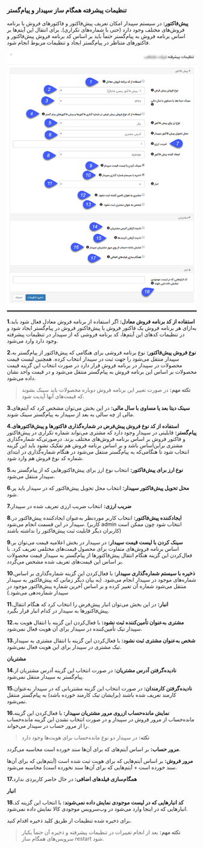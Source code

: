 ### تنظیمات پیشرفته همگام ساز سپیدار و پیام‌گستر

**پیش‌فاکتور:**  در سیستم سپیدار امکان تعریف پیش‌فاکتور و فاکتورهای فروش با برنامه فروش‌های مختلف وجود دارد (حتی با شماره‌های تکراری). برای انتقال این آیتم‌ها بر اساس برنامه فروش به پیام‌گستر حتماً باید بر اساس کد برنامه فروش پیش‌فاکتور و فاکتورهای متناظر در پیام‌گستر ایجاد و تنظیمات مربوط انجام شود.

![](hamgaamsazSepidar.png)

**1.استفاده از کد برنامه فروش معادل:** اگر استفاده از برنامه فروش معادل فعال شود باید به‌ازای هر برنامه فروش یک فاکتور فروش یا پیش‌فاکتور فروش در پیام‌گستر ایجاد شود و در تنظیمات کدهای این آیتم‌ها، کد برنامه فروشی که از سپیدار در تنظیمات پیشرفته وجود دارد وارد می‌شود.

**2.نوع فروش پیش‌فاکتور:** نوع برنامه فروشی برای هنگامی که پیش‌فاکتور از پیام‌گستر به سپیدار منتقل می‌شود را جهت ثبت در سپیدار انتخاب کرده. همچنین لیست قیمت محصولات در سپیدار در برنامه فروش قرار دارد در صورت انتخاب این گزینه قیمت محصولات بر اساس این برنامه فروش به پیام‌گستر منتقل می‌شود و در قیمت واحد نشان داده می‌شود.

>**نکته مهم:** در صورت تغییر این برنامه فروش دوباره محصولات باید سینک بشوند که قیمت‌های آنها آپدیت شود.

**3.سینک دیتا بعد یا مساوی با سال مالی:** در این بخش می‌توان مشخص کرد که آیتم‌های مالی از چه سالی به بعد از سپیدار به پیام‌گستر سینک شوند.

**4.استفاده از کد نوع فروش پیش‌فرض در شماره‌گذاری فاکتورها و پیش‌فاکتورهای پیام‌گستر:** قابلیتی در سپیدار وجود دارد که مشتری می‌تواند شماره تکراری در پیش‌فاکتور و فاکتور فروش بر اساس برنامه فروش‌های مختلف بزند. درصورتی‌که شماره‌گذاری مشتری براین‌اساس باشد و بر اساس برنامه فروش هم تفکیک نشود باید این گزینه انتخاب شود تا هنگامی‌که به پیام‌گستر منتقل می‌شود در هنگام شماره‌گذاری در ابتدای شماره کد نوع فروش هم وارد شود.

**5.نوع ارز برای پیش‌فاکتور:** انتخاب نوع ارز برای پیش‌فاکتورهایی که از پیام‌گستر به سپیدار منتقل می‌شود.

**6.محل تحویل پیش‌فاکتور سپیدار:** انتخاب محل تحویل پیش‌فاکتور که در سپیدار باید پر شود.

**7.ضریب ارزی:** انتخاب ضریب ارزی تعریف شده در سپیدار 

**8.ایجادکننده پیش‌فاکتور:** انتخاب کاربر موردنظر به‌عنوان ایجادکننده پیش‌فاکتور در سپیدار در این قسمت انجام می‌شود. (کاربر  admin  انتخاب شود چون ممکن است کاربران دیگر قابلیت ثبت پیش‌فاکتور را نداشته باشند) 

**9.سینک کردن با لیست قیمت سپیدار:** در سپیدار در بخش اعلامیه قیمت می‌توان بر اساس برنامه فروش‌های متفاوت برای محصول قیمت‌های مختلفی تعریف کرد. با فعال‌کردن این گزینه هنگام انتقال پیش‌فاکتورها از پیام‌گستر به سپیدار قیمت محصولات بر اساس این قیمت‌های تعریف شده مشخص می‌گردد.

**10.ذخیره با سیستم شماره‌گذاری سپیدار:** با فعال‌کردن این گزینه شماره‌گذاری بر اساس شماره‌های موجود در سپیدار انجام می‌شود. (به بیان دیگر زمانی که پیش‌فاکتور به سپیدار منتقل می‌شود شماره آن تغییر کرده و بر اساس آخرین شماره پیش‌فاکتور موجود در سپیدار شماره‌دهی می‌شود.) 

**11.انبار:** در این بخش می‌توان انبار پیش‌فرض را انتخاب کرد که هنگام انتقال پیش‌فاکتورها به سپیدار در کدام انبار قرار بگیرد.

**12.مشتری به‌عنوان تأمین‌کننده ثبت نشود:** با فعال‌کردن این گزینه با انتقال هویت به سپیدار تیک تأمین‌کننده در سپیدار برای آن هویت فعال نمی‌شود. 

**13.شخص به‌عنوان مشتری ثبت نشود:** با فعال‌کردن این گزینه با انتقال مشتری به سپیدار تیک مشتری در سپیدار برای این هویت فعال نمی‌شود.

**مشتریان**

**14.نادیده‌گرفتن آدرس مشتریان:** در صورت انتخاب این گزینه آدرس مشتریان از پیام‌گستر به سپیدار منتقل نمی‌شود.

**15.نادیده‌گرفتن کارمندان:** در صورت انتخاب این گزینه مشتریانی که در سپیدار به‌عنوان کارمند تعریف شده باشند (برایشان تیک کارمند خورده باشد) به پیام‌گستر منتقل نمی‌شود.

**16.نمایش مانده‌حساب ازروی مرور مشتریان سپیدار:** با فعال‌کردن این گزینه مانده‌حساب از مرور فروش در سپیدار و در صورت انتخاب نشدن این گزینه مانده‌حساب را از مرور حساب در سپیدار می‌خواند. 

>**نکته:** در سپیدار دو نوع مانده‌حساب برای هویت‌ها وجود دارد

**مرور حساب:** بر اساس آیتم‌های که برای آن‌ها سند خورده است محاسبه می‌گردد.

**مرور فروش:** بر اساس آیتم‌هایی که برای هویت ثبت شده است (آیتم‌هایی که برای آن‌ها سند خورده است + آیتم‌هایی که برای آن‌ها سند نخورده است) محاسبه می‌شود.

**17.همگام‌سازی فیلدهای اضافی:** در حال حاضر کاربردی ندارد

**انبار**

**18.کد انبارهایی که در لیست موجودی نمایش داده نمی‌شوند:** با انتخاب این گزینه کد انبارهایی که در اینجا وارد می‌شود در وب‌سرویس موجودی کالا نمایش داده نمی‌شود. 

برای ذخیره شده تنظیمات از طریق کلید ذخیره اقدام کنید.

>**نکته مهم:** بعد از انجام تغییرات در تنظیمات پیشرفته و ذخیره آن حتماً یکبار سرویس‌های همگام ساز restart  شود.

